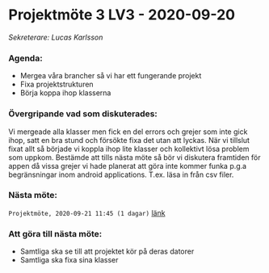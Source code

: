 # Projektmöte 3 LV3 - 2020-09-20
*Sekreterare: Lucas Karlsson*

### Agenda:
- Mergea våra brancher så vi har ett fungerande projekt
- Fixa projektstrukturen
- Börja koppa ihop klasserna

### Övergripande vad som diskuterades:
Vi mergeade alla klasser men fick en del errors och grejer som inte gick ihop, satt en bra stund och försökte fixa det utan att lyckas. När vi tillslut fixat allt
så började vi koppla ihop lite klasser och kollektivt lösa problem som uppkom. Bestämde att tills nästa möte så bör vi diskutera framtiden för appen då vissa grejer
vi hade planerat att göra inte kommer funka p.g.a begränsningar inom android applications. T.ex. läsa in från csv filer.

### Nästa möte:
```Projektmöte, 2020-09-21 11:45 (1 dagar)``` [länk](https://github.com/DKWA0000/OOPP-HT20/blob/master/Dokumentation/Notes%20From%20Project%20Meetings/2020-09-21%20-%20Projektmöte%201%20LV4.md)

### Att göra till nästa möte:
- Samtliga ska se till att projektet kör på deras datorer
- Samtliga ska fixa sina klasser
